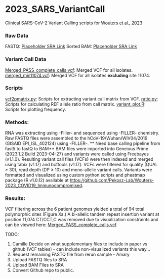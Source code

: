 # 2023_SARS_VariantCall
Clinical SARS-CoV-2 Variant Calling scripts for [Wouters et al., 2023]()

### Raw Data 
FASTQ: [Placeholder SRA Link](https://www.ncbi.nlm.nih.gov/sra)
Sorted BAM: [Placeholder SRA Link](https://www.ncbi.nlm.nih.gov/sra)

### Variant Call Data
[Merged_PASS_complete_calls.vcf](/data/Merged_PASS_complete_calls.vcf): Merged VCF for all isolates. 
[merged_min11074.vcf](/data/merged_min11074.vcf): Merged VCF for all isolates **excluding** site 11074.

### Scripts 
[vcf2pmatrix.py](/scripts/vcf2pmatrix.py): Scripts for extracting variant call matrix from VCF.
[ratio.py](/scripts/ratio.py): Scripts for calculating REF allele ratio from call matrix.
[variant_plot.R](/scripts/variant_plot.R): Scripts for plotting frequency. 

### Methods:

RNA was extracting using -Filler- and sequenced using -FILLER- chemistry. Raw FASTQ files were assembled to the hCoV-19/Wuhan/WIV04/2019 (GISAID EPI_ISL_402124) using -FILLER-. ** Need base calling pipeline from fast5 to fastQ to BAM** BAM files were imported into Geneious Prime (2023.1.2 Build 2023-04-27) and variants were called using Freebayes (v1.1.0). Resulting variant call files (VCFs) were then indexed and merged using tabix (v1.17) and bcftools (v1.17). VCFs were filtered for quality (QUAL ≥ 30), read depth (DP ≥ 10) and mono-allelic variant calls. Variants were formatted and visualized using custom python scripts and pheatmap package (R v1.0.12) available at https://github.com/Pekosz-Lab/Wouters-2023_COVID19_Immunocompromised.

### Results:

VCF filtering across the 6 patient genomes yielded a total of 94 total polymorphic sites (Figure Xa.) A bi-allelic tandem repeat insertion variant at position 11,074 CT/CCT,C was removed due to visualization constraints and can be viewed here: [Merged_PASS_complete_calls.vcf](/data/Merged_PASS_complete_calls.vcf). 

TODO:

1. Camille Decide on what supplementary files to include in paper vs github (VCF tables) - can include non-visualized variants this way...
2. Request remaining FASTQ file from rerun sample - Amary
3. Upload FASTQ files to SRA
4. Upload BAM Files to SRA
5. Convert Github repo to public.
